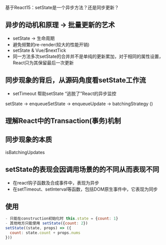 

基于React15：setState是一个异步方法？还是同步更新？

## 异步的动机和原理 -> 批量更新的艺术
- setState -> 生命周期
- 避免频繁的re-render(较大的性能开销)
- setState & Vue/$nextTick
- 同一方法多次setState的合并并不是单纯的更新累加，对于相同的属性设置，React只为其保留最后一次更新


## 同步现象的背后，从源码角度看setState工作流
- setTimeout 帮助setState “逃脱了”React的异步监控

setState -> enqueueSetState -> enqueueUpdate -> batchingStrategy ()

## 理解React中的Transaction(事务)机制


## 同步现象的本质
isBatchingUpdates


## setState的表现会因调用场景的的不同从而表现不同
- 在react钩子函数及合成事件中，表现为异步
- 在setTimeout、setInterval等函数，包括DOM原生事件中，它表现为同步


## 使用
```js
- 只能在construction初始化时 this.state = {count: 1}
- 其他地方只能使用 setState({count: 2})
setState((state, props) => ({
  count: state.count + props.nums
}))
```
